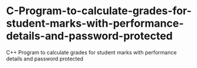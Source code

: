 # C-Program-to-calculate-grades-for-student-marks-with-performance-details-and-password-protected
C++ Program to calculate grades for student marks with performance details and password protected
